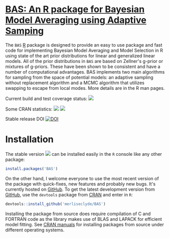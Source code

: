 # [BAS: An R package for Bayesian Model Averaging using Adaptive Samping ](https://github.com/merliseclyde/BAS)

The  `BAS` [R](http://r-project.org) package is designed to
provide an easy to use package and fast code for implementing Bayesian Model
Averaging and Model Selection in R using state of the art prior
distributions for linear and generalized linear models.  All of the
prior distributions in `BAS` are based on Zellner's g-prior or
mixtures of g-priors.  These have been shown to be consistent and have
a number of computational advantages. BAS implements two main
algorithms for sampling from the space of potential models: an
adaptive sampling without replacement algorithm and a MCMC algorithm
that utilizes swapping to escape from local modes.  More details are
in the R man pages.

Current build and test coverage status: [![](https://travis-ci.org/merliseclyde/BAS.png?branch=master)](https://travis-ci.org/merliseclyde/BAS) 

Some CRAN statistics: [![](http://cranlogs.r-pkg.org/badges/BAS)](http://cran.rstudio.com/web/packages/BAS/index.html) [![](http://cranlogs.r-pkg.org/badges/grand-total/BAS)](http://cran.rstudio.com/web/packages/BAS/index.html)

Stable release DOI [![DOI](https://zenodo.org/badge/23683/merliseclyde/BAS.svg)](https://zenodo.org/badge/latestdoi/23683/merliseclyde/BAS)

# Installation

The stable version [![](http://www.r-pkg.org/badges/version/BAS)](https://cran.r-project.org/package=BAS) can be installed easily in the `R` console like any other package:

```r
install.packages('BAS')
```

On the other hand, I welcome everyone to use the most recent version
of the package with quick-fixes, new features and probably new
bugs. It's currently hosted on
[GitHub](https://github.com/merliseclyde/VAS). To get the latest
development version from [GitHub](https://github.com/merliseclyde),
use the `devtools` package from
[CRAN](https://cran.r-project.org/package=devtools) and enter in `R`:

```r
devtools::install_github('merliseclyde/BAS')
```

Installing the package from source does require compilation of C and FORTRAN code as the library makes use of BLAS and LAPACK for efficient model fitting.  See [CRAN manuals](https://cran.r-project.org/doc/manuals/r-devel/R-admin.html) for installing packages from source under different operating systems.
